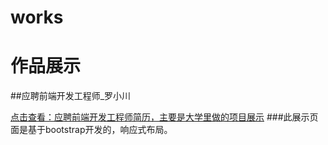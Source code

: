 # works
# 作品展示
##应聘前端开发工程师_罗小川

[点击查看：应聘前端开发工程师简历，主要是大学里做的项目展示](http://lxchuan12.github.io/works)
###此展示页面是基于bootstrap开发的，响应式布局。

